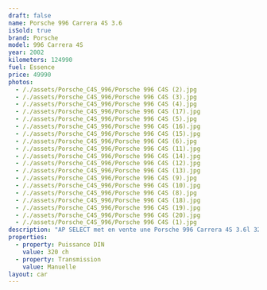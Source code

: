 ```yaml
---
draft: false
name: Porsche 996 Carrera 4S 3.6
isSold: true
brand: Porsche
model: 996 Carrera 4S
year: 2002
kilometers: 124990
fuel: Essence
price: 49990
photos:
  - /./assets/Porsche_C4S_996/Porsche 996 C4S (2).jpg
  - /./assets/Porsche_C4S_996/Porsche 996 C4S (3).jpg
  - /./assets/Porsche_C4S_996/Porsche 996 C4S (4).jpg
  - /./assets/Porsche_C4S_996/Porsche 996 C4S (17).jpg
  - /./assets/Porsche_C4S_996/Porsche 996 C4S (5).jpg
  - /./assets/Porsche_C4S_996/Porsche 996 C4S (16).jpg
  - /./assets/Porsche_C4S_996/Porsche 996 C4S (15).jpg
  - /./assets/Porsche_C4S_996/Porsche 996 C4S (6).jpg
  - /./assets/Porsche_C4S_996/Porsche 996 C4S (11).jpg
  - /./assets/Porsche_C4S_996/Porsche 996 C4S (14).jpg
  - /./assets/Porsche_C4S_996/Porsche 996 C4S (12).jpg
  - /./assets/Porsche_C4S_996/Porsche 996 C4S (13).jpg
  - /./assets/Porsche_C4S_996/Porsche 996 C4S (9).jpg
  - /./assets/Porsche_C4S_996/Porsche 996 C4S (10).jpg
  - /./assets/Porsche_C4S_996/Porsche 996 C4S (8).jpg
  - /./assets/Porsche_C4S_996/Porsche 996 C4S (18).jpg
  - /./assets/Porsche_C4S_996/Porsche 996 C4S (19).jpg
  - /./assets/Porsche_C4S_996/Porsche 996 C4S (20).jpg
  - /./assets/Porsche_C4S_996/Porsche 996 C4S (1).jpg
description: "AP SELECT met en vente une Porsche 996 Carrera 4S 3.6l 320ch boîte mécanique.\n\nModèle du 06/2002 avec 124900km.\n\nCouleur noir uni, intérieur cuir intégral noir,\n\nCarte grise française \U0001F1EB\U0001F1F7\n\nLe véhicule possède son carnet complet avec historique limpide et dossier factures.\n\nVendu avec une garantie complète 6 mois\n\nLes pneus et freins sont récents, aucun frais a prévoir.\n\nÉquipements et options :\n- Boîte mécanique 6\n- Freinage sport étriers rouge\n- Suspension PASM\n- Jantes 18\" Carrera 4S\n- Intérieur cuir intégral\n- Système son BOSE\n- Écussons Porsche sur les appuis têtes\n- Sièges confort électrique à mémoire\n- Sièges chauffants\n- Sytème alarme Porsche\n- Phares xénon +\n- Projecteurs de jour à LED\n- Fond de compteur blanc\n- Radars de recul\n- Régulateur de vitesse\n- Système Porsche navigation\n- Système Porsche téléphone embarqué\n- Affichage multifonctions plus\n- Climatisation\n- Éclairage et essuie-glaces automatique\n- Rétroviseurs électriques et chauffants\n- Rétroviseurs int / ext Electrochrome\n- Éclairage d’ambiance\n\nDisponible et visible sur RDV pour acheteur sérieux.\n\nPossibilité d'une garantie 3, 6 ou 12 mois en supplément.\n\nRéalisation des démarches d'immatriculation.\n\nAP SELECT c'est des solutions de courtage et conciergerie sur mesure pour profiter librement de sa passion et de son patrimoine.\n\nPrenez le volant, AP SELECT s'occupe du reste."
properties:
  - property: Puissance DIN
    value: 320 ch
  - property: Transmission
    value: Manuelle
layout: car
---
```


